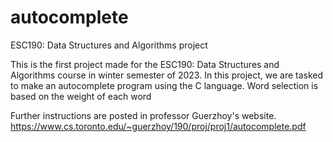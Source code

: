 # autocomplete
ESC190: Data Structures and Algorithms project

This is the first project made for the ESC190: Data Structures and Algorithms course in winter semester of 2023.
In this project, we are tasked to make an autocomplete program using the C language. 
Word selection is based on the weight of each word

Further instructions are posted in professor Guerzhoy's website.
https://www.cs.toronto.edu/~guerzhoy/190/proj/proj1/autocomplete.pdf

